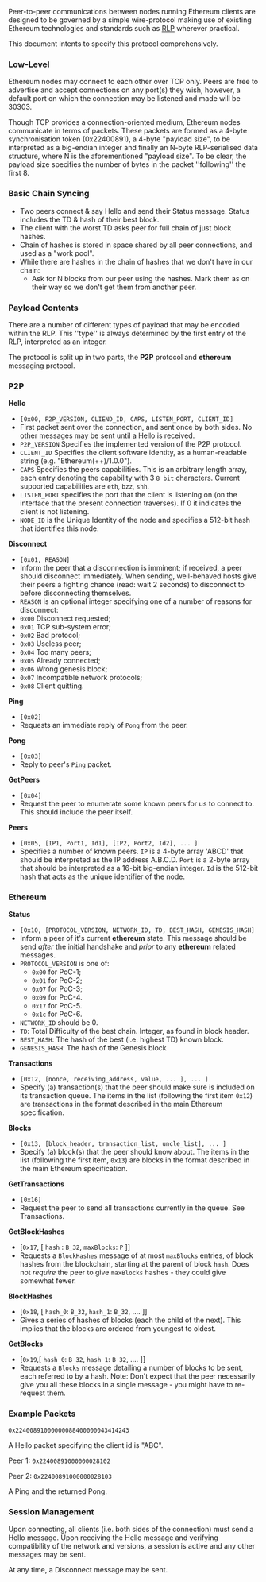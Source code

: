 Peer-to-peer communications between nodes running Ethereum clients are designed to be governed by a simple wire-protocol making use of existing Ethereum technologies and standards such as [RLP](https://github.com/ethereum/wiki/wiki/%5BEnglish%5D-RLP) wherever practical.

This document intents to specify this protocol comprehensively.


### Low-Level

Ethereum nodes may connect to each other over TCP only. Peers are free to advertise and accept connections on any port(s) they wish, however, a default port on which the connection may be listened and made will be 30303.

Though TCP provides a connection-oriented medium, Ethereum nodes communicate in terms of packets. These packets are formed as a 4-byte synchronisation token (0x22400891), a 4-byte "payload size", to be interpreted as a big-endian integer and finally an N-byte RLP-serialised data structure, where N is the aforementioned "payload size". To be clear, the payload size specifies the number of bytes in the packet ''following'' the first 8.

### Basic Chain Syncing
- Two peers connect & say Hello and send their Status message. Status includes the TD & hash of their best block.
- The client with the worst TD asks peer for full chain of just block hashes.
- Chain of hashes is stored in space shared by all peer connections, and used as a "work pool".
- While there are hashes in the chain of hashes that we don't have in our chain:
  - Ask for N blocks from our peer using the hashes. Mark them as on their way so we don't get them from another peer.

### Payload Contents

There are a number of different types of payload that may be encoded within the RLP. This ''type'' is always determined by the first entry of the RLP, interpreted as an integer.

The protocol is split up in two parts, the **P2P** protocol and **ethereum** messaging protocol.

### P2P

**Hello**
* `[0x00, P2P_VERSION, CLIEND_ID, CAPS, LISTEN_PORT, CLIENT_ID]`
* First packet sent over the connection, and sent once by both sides. No other messages may be sent until a Hello is received.
* `P2P_VERSION` Specifies the implemented version of the P2P protocol.
* `CLIENT_ID` Specifies the client software identity, as a human-readable string (e.g. "Ethereum(++)/1.0.0").
* `CAPS` Specifies the peers capabilities. This is an arbitrary length array, each entry denoting the capability with 3 `8 bit` characters. Current supported capabilities are `eth`, `bzz`, `shh`.
* `LISTEN_PORT` specifies the port that the client is listening on (on the interface that the present connection traverses). If 0 it indicates the client is not listening.
* `NODE_ID` is the Unique Identity of the node and specifies a 512-bit hash that identifies this node.


**Disconnect**
* `[0x01, REASON]`
* Inform the peer that a disconnection is imminent; if received, a peer should disconnect immediately. When sending, well-behaved hosts give their peers a fighting chance (read: wait 2 seconds) to disconnect to before disconnecting themselves.
* `REASON` is an optional integer specifying one of a number of reasons for disconnect:
* `0x00` Disconnect requested;
* `0x01` TCP sub-system error;
* `0x02` Bad protocol;
* `0x03` Useless peer;
* `0x04` Too many peers;
* `0x05` Already connected;
* `0x06` Wrong genesis block;
* `0x07` Incompatible network protocols;
* `0x08` Client quitting.

**Ping**
* `[0x02]`
* Requests an immediate reply of `Pong` from the peer.

**Pong**
* `[0x03]`
* Reply to peer's `Ping` packet.

**GetPeers**
* `[0x04]`
* Request the peer to enumerate some known peers for us to connect to. This should include the peer itself.

**Peers**
* `[0x05, [IP1, Port1, Id1], [IP2, Port2, Id2], ... ]`
* Specifies a number of known peers. `IP` is a 4-byte array 'ABCD' that should be interpreted as the IP address A.B.C.D. `Port` is a 2-byte array that should be interpreted as a 16-bit big-endian integer. `Id` is the 512-bit hash that acts as the unique identifier of the node.

### Ethereum

**Status**
* `[0x10, [PROTOCOL_VERSION, NETWORK_ID, TD, BEST_HASH, GENESIS_HASH]`
* Inform a peer of it's current **ethereum** state. This message should be send _after_ the initial handshake and _prior_ to any **ethereum** related messages.
* `PROTOCOL_VERSION` is one of:
    * `0x00` for PoC-1;
    * `0x01` for PoC-2;
    * `0x07` for PoC-3;
    * `0x09` for PoC-4.
    * `0x17` for PoC-5.
    * `0x1c` for PoC-6.
* `NETWORK_ID` should be 0.
* `TD`: Total Difficulty of the best chain. Integer, as found in block header.
* `BEST_HASH`: The hash of the best (i.e. highest TD) known block.
* `GENESIS_HASH`: The hash of the Genesis block

**Transactions**
* `[0x12, [nonce, receiving_address, value, ... ], ... ]`
* Specify (a) transaction(s) that the peer should make sure is included on its transaction queue. The items in the list (following the first item `0x12`) are transactions in the format described in the main Ethereum specification.

**Blocks**
* `[0x13, [block_header, transaction_list, uncle_list], ... ]`
* Specify (a) block(s) that the peer should know about. The items in the list (following the first item, `0x13`) are blocks in the format described in the main Ethereum specification.

**GetTransactions**
* `[0x16]`
* Request the peer to send all transactions currently in the queue. See Transactions.

**GetBlockHashes**
* [`0x17`, [ `hash` : `B_32`, `maxBlocks`: `P` ]] 
* Requests a `BlockHashes` message of at most `maxBlocks` entries, of block hashes from the blockchain, starting at the parent of block `hash`. Does not _require_ the peer to give `maxBlocks` hashes - they could give somewhat fewer.

**BlockHashes**
* [`0x18`, [ `hash_0`: `B_32`, `hash_1`: `B_32`, .... ]]
* Gives a series of hashes of blocks (each the child of the next). This implies that the blocks are ordered from youngest to oldest.

**GetBlocks**
* [`0x19`,[ `hash_0`: `B_32`, `hash_1`: `B_32`, .... ]]
* Requests a `Blocks` message detailing a number of blocks to be sent, each referred to by a hash. Note: Don't expect that the peer necessarily give you all these blocks in a single message - you might have to re-request them.

### Example Packets

`0x22400891000000088400000043414243`

A Hello packet specifying the client id is "ABC".

Peer 1: `0x22400891000000028102`

Peer 2: `0x22400891000000028103`

A Ping and the returned Pong.


### Session Management

Upon connecting, all clients (i.e. both sides of the connection) must send a Hello message. Upon receiving the Hello message and verifying compatibility of the network and versions, a session is active and any other messages may be sent.

At any time, a Disconnect message may be sent.